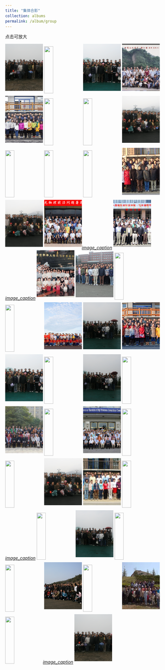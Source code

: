 ```yaml
---
title: "集体合影"
collection: albums
permalink: /album/group
---
```

点击可放大
<style>.gallery-img{height: 150px;object-fit: cover;margin-bottom: 8px;}</style>
<a href="../keli_photo/group/WeChat Image_20220323142515.jpg"><img class="gallery-img" src="../keli_photo/group/WeChat Image_20220323142515.jpg" width="24%"></a>
<a href="../keli_photo/group/会议合影.jpg"><img class="gallery-img" src="../keli_photo/group/会议合影.jpg" width="24%"></a>
<a href="../keli_photo/group/WeChat Image_20220323142327.jpg"><img class="gallery-img" src="../keli_photo/group/WeChat Image_20220323142327.jpg" width="24%"></a>
<a href="../keli_photo/group/mmexport1651062737210.jpg"><img class="gallery-img" src="../keli_photo/group/mmexport1651062737210.jpg" width="24%"></a>
<a href="../keli_photo/group/20141201_GroupPhoto.jpg"><img class="gallery-img" src="../keli_photo/group/20141201_GroupPhoto.jpg" width="24%"></a>
<a href="../keli_photo/group/金石滩.jpg"><img class="gallery-img" src="../keli_photo/group/金石滩.jpg" width="24%"></a>
<a href="../keli_photo/group/WeChat Image_20220323141112.jpg"><img class="gallery-img" src="../keli_photo/group/WeChat Image_20220323141112.jpg" width="24%"></a>
<a href="../keli_photo/group/WeChat Image_20220323142632.jpg"><img class="gallery-img" src="../keli_photo/group/WeChat Image_20220323142632.jpg" width="24%"></a>
<a href="../keli_photo/group/WeChat Image_20220323142656.jpg"><img class="gallery-img" src="../keli_photo/group/WeChat Image_20220323142656.jpg" width="24%"></a>
<a href="../keli_photo/group/WeChat Image_20220328132052.jpg"><img class="gallery-img" src="../keli_photo/group/WeChat Image_20220328132052.jpg" width="24%"></a>
<a href="../keli_photo/group/2012.11.26.jpg"><img class="gallery-img" src="../keli_photo/group/2012.11.26.jpg" width="24%"></a>
<a href="../keli_photo/group/2008_1.jpg"><img class="gallery-img" src="../keli_photo/group/2008_1.jpg" width="24%"></a>
<a href="../keli_photo/group/WeChat Image_20220323142254.jpg"><img class="gallery-img" src="../keli_photo/group/WeChat Image_20220323142254.jpg" width="24%"></a>
<a href="../keli_photo/group/2021.png"><img class="gallery-img" src="../keli_photo/group/2021.png" width="24%"><em>image_caption</em></a>
<a href="../keli_photo/group/2005.jpg"><img class="gallery-img" src="../keli_photo/group/2005.jpg" width="24%"><em>image_caption</em></a>
<a href="../keli_photo/group/mmexport1651062750847.jpg"><img class="gallery-img" src="../keli_photo/group/mmexport1651062750847.jpg" width="24%"></a>
<a href="../keli_photo/group/WeChat Image_20220328132724.jpg"><img class="gallery-img" src="../keli_photo/group/WeChat Image_20220328132724.jpg" width="24%"></a>
<a href="../keli_photo/group/WeChat Image_20220323142644.jpg"><img class="gallery-img" src="../keli_photo/group/WeChat Image_20220323142644.jpg" width="24%"></a>
<a href="../keli_photo/group/2016.10.10.jpg"><img class="gallery-img" src="../keli_photo/group/2016.10.10.jpg" width="24%"></a>
<a href="../keli_photo/group/微信图片_20220323131422.jpg"><img class="gallery-img" src="../keli_photo/group/微信图片_20220323131422.jpg" width="24%"></a>
<a href="../keli_photo/group/WeChat Image_20220323142617.jpg"><img class="gallery-img" src="../keli_photo/group/WeChat Image_20220323142617.jpg" width="24%"></a>
<a href="../keli_photo/group/2013_1223.jpg"><img class="gallery-img" src="../keli_photo/group/2013_1223.jpg" width="24%"></a>
<a href="../keli_photo/group/WeChat Image_20220323142545.jpg"><img class="gallery-img" src="../keli_photo/group/WeChat Image_20220323142545.jpg" width="24%"></a>
<a href="../keli_photo/group/WeChat Image_20220323142649.jpg"><img class="gallery-img" src="../keli_photo/group/WeChat Image_20220323142649.jpg" width="24%"></a>
<a href="../keli_photo/group/WeChat Image_20220323142448.jpg"><img class="gallery-img" src="../keli_photo/group/WeChat Image_20220323142448.jpg" width="24%"></a>
<a href="../keli_photo/group/IMG_6588.JPG"><img class="gallery-img" src="../keli_photo/group/IMG_6588.JPG" width="24%"></a>
<a href="../keli_photo/group/WeChat Image_20220322213943.jpg"><img class="gallery-img" src="../keli_photo/group/WeChat Image_20220322213943.jpg" width="24%"></a>
<a href="../keli_photo/group/WeChat Image_20220323142639.jpg"><img class="gallery-img" src="../keli_photo/group/WeChat Image_20220323142639.jpg" width="24%"></a>
<a href="../keli_photo/group/W020141024386453400645.jpg"><img class="gallery-img" src="../keli_photo/group/W020141024386453400645.jpg" width="24%"></a>
<a href="../keli_photo/group/2013.JPG"><img class="gallery-img" src="../keli_photo/group/2013.JPG" width="24%"></a>
<a href="../keli_photo/group/2015.9.14.jpg"><img class="gallery-img" src="../keli_photo/group/2015.9.14.jpg" width="24%"></a>
<a href="../keli_photo/group/WeChat Image_20220323142227.jpg"><img class="gallery-img" src="../keli_photo/group/WeChat Image_20220323142227.jpg" width="24%"></a>
<a href="../keli_photo/group/2009_0526.jpg"><img class="gallery-img" src="../keli_photo/group/2009_0526.jpg" width="24%"></a>
<a href="../keli_photo/group/2016.jpg"><img class="gallery-img" src="../keli_photo/group/2016.jpg" width="24%"><em>image_caption</em></a>
<a href="../keli_photo/group/WeChat Image_20220323140824.jpg"><img class="gallery-img" src="../keli_photo/group/WeChat Image_20220323140824.jpg" width="24%"></a>
<a href="../keli_photo/group/WeChat Image_20220323142601.jpg"><img class="gallery-img" src="../keli_photo/group/WeChat Image_20220323142601.jpg" width="24%"></a>
<a href="../keli_photo/group/WeChat Image_20220328131959.jpg"><img class="gallery-img" src="../keli_photo/group/WeChat Image_20220328131959.jpg" width="24%"></a>
<a href="../keli_photo/group/海边.jpg"><img class="gallery-img" src="../keli_photo/group/海边.jpg" width="24%"></a>
<a href="../keli_photo/group/WeChat Image_20220323135337.jpg"><img class="gallery-img" src="../keli_photo/group/WeChat Image_20220323135337.jpg" width="24%"></a>
<a href="../keli_photo/group/WeChat Image_20220328132127.jpg"><img class="gallery-img" src="../keli_photo/group/WeChat Image_20220328132127.jpg" width="24%"></a>
<a href="../keli_photo/group/WeChat Image_20220322205024.jpg"><img class="gallery-img" src="../keli_photo/group/WeChat Image_20220322205024.jpg" width="24%"></a>
<a href="../keli_photo/group/2017.jpg"><img class="gallery-img" src="../keli_photo/group/2017.jpg" width="24%"><em>image_caption</em></a>
<a href="../keli_photo/group/WeChat Image_20220323142355.jpg"><img class="gallery-img" src="../keli_photo/group/WeChat Image_20220323142355.jpg" width="24%"></a>
